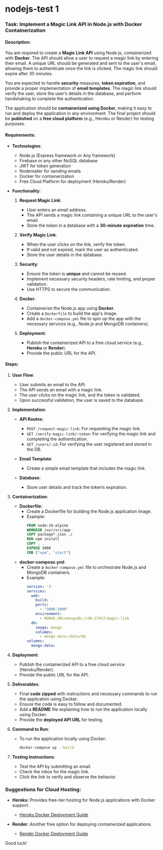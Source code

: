 # nodejs-test 1

### Task: Implement a Magic Link API in Node.js with Docker Containerization

#### Description:
You are required to create a **Magic Link API** using Node.js, containerized with **Docker**. The API should allow a user to request a magic link by entering their email. A unique URL should be generated and sent to the user's email, allowing them to authenticate once the link is clicked. The magic link should expire after 30 minutes.

You are expected to handle **security** measures, **token expiration**, and provide a proper implementation of **email templates**. The magic link should verify the user, store the user’s details in the database, and perform handshaking to complete the authentication.

The application should be **containerized using Docker**, making it easy to run and deploy the application in any environment. The final project should be **published** on a **free cloud platform** (e.g., Heroku or Render) for testing purposes.

#### Requirements:
- **Technologies**:
  - Node.js (Express framework or Any framework)
  - Firebase or any other NoSQL database
  - JWT for token generation
  - Nodemailer for sending emails
  - Docker for containerization
  - Free Cloud Platform for deployment (Heroku/Render)
  
- **Functionality**:
  1. **Request Magic Link**:
     - User enters an email address.
     - The API sends a magic link containing a unique URL to the user's email.
     - Store the token in a database with a **30-minute expiration** time.
     
  2. **Verify Magic Link**:
     - When the user clicks on the link, verify the token.
     - If valid and not expired, mark the user as authenticated.
     - Store the user details in the database.
  
  3. **Security**:
     - Ensure the token is **unique** and cannot be reused.
     - Implement necessary security headers, rate limiting, and proper validation.
     - Use HTTPS to secure the communication.

  4. **Docker**:
     - Containerize the Node.js app using **Docker**.
     - Create a `Dockerfile` to build the app's image.
     - Add a `docker-compose.yml` file to spin up the app with the necessary services (e.g., Node.js and MongoDB containers).

  5. **Deployment**:
     - Publish the containerized API to a free cloud service (e.g., **Heroku** or **Render**).
     - Provide the public URL for the API.

#### Steps:
1. **User Flow**:
   - User submits an email to the API.
   - The API sends an email with a magic link.
   - The user clicks on the magic link, and the token is validated.
   - Upon successful validation, the user is saved to the database.
  
2. **Implementation**:
   - **API Routes**:
     - `POST /request-magic-link`: For requesting the magic link.
     - `GET /verify-magic-link/:token`: For verifying the magic link and completing the authentication.
     - `GET /users/:id`: For verifying the user registered and stored in the DB.

   - **Email Template**: 
     - Create a simple email template that includes the magic link.
   - **Database**:
     - Store user details and track the token’s expiration.

3. **Containerization**:
   - **Dockerfile**: 
     - Create a Dockerfile for building the Node.js application image.
     - Example:
       ```Dockerfile
       FROM node:18-alpine
       WORKDIR /usr/src/app
       COPY package*.json ./
       RUN npm install
       COPY . .
       EXPOSE 3000
       CMD ["npm", "start"]
       ```
   - **docker-compose.yml**:
     - Create a `docker-compose.yml` file to orchestrate Node.js and MongoDB containers.
     - Example:
       ```yaml
       version: '3'
       services:
         web:
           build: .
           ports:
             - "3000:3000"
           environment:
             - MONGO_URL=mongodb://db:27017/magic-link
         db:
           image: mongo
           volumes:
             - mongo-data:/data/db
       volumes:
         mongo-data:
       ```

4. **Deployment**:
   - Publish the containerized API to a free cloud service (Heroku/Render).
   - Provide the public URL for the API.
  
5. **Deliverables**:
   - Final **code zipped** with instructions and necessary commands to run the application using Docker.
   - Ensure the code is easy to follow and documented.
   - Add a **README** file explaining how to run the application locally using Docker.
   - Provide the **deployed API URL** for testing.

6. **Command to Run**:
   - To run the application locally using Docker:
     ```bash
     docker-compose up --build
     ```

7. **Testing Instructions**:
   - Test the API by submitting an email.
   - Check the inbox for the magic link.
   - Click the link to verify and observe the behavior.

### Suggestions for Cloud Hosting:
- **Heroku**: Provides free-tier hosting for Node.js applications with Docker support.
  - [Heroku Docker Deployment Guide](https://devcenter.heroku.com/articles/container-registry-and-runtime)
  
- **Render**: Another free option for deploying containerized applications.
  - [Render Docker Deployment Guide](https://render.com/docs/deploy-docker)

Good luck!
